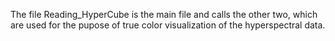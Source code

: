 The file Reading_HyperCube is the main file and calls the other two, which are used for the pupose of true color visualization of the hyperspectral data.
